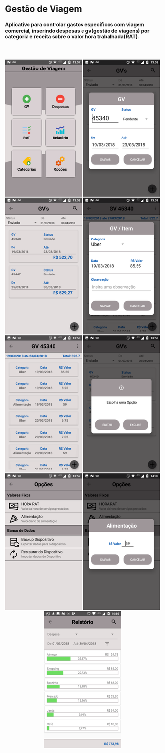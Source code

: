 <H1>Gestão de Viagem</H1>

<h3>Aplicativo para controlar gastos específicos com viagem comercial, inserindo despesas e gv(gestão de viagens) por categoria e
receita sobre o valor hora trabalhada(RAT).</h3>

<br/>
<br/>

<p align="center">
  <img src="https://github.com/rafaelsds/gestaoDeViagem/blob/master/screenshot/1.png?raw=true" width="250"/>
  <img src="https://github.com/rafaelsds/gestaoDeViagem/blob/master/screenshot/2.png?raw=true" width="250"/>
  <img src="https://github.com/rafaelsds/gestaoDeViagem/blob/master/screenshot/3.png?raw=true" width="250"/>
  <img src="https://github.com/rafaelsds/gestaoDeViagem/blob/master/screenshot/4.png?raw=true" width="250"/>
  <img src="https://github.com/rafaelsds/gestaoDeViagem/blob/master/screenshot/5.png?raw=true" width="250"/>
  <img src="https://github.com/rafaelsds/gestaoDeViagem/blob/master/screenshot/6.png?raw=true" width="250"/>
  <img src="https://github.com/rafaelsds/gestaoDeViagem/blob/master/screenshot/7.png?raw=true" width="250"/>
  <img src="https://github.com/rafaelsds/gestaoDeViagem/blob/master/screenshot/8.png?raw=true" width="250"/>
  <img src="https://github.com/rafaelsds/gestaoDeViagem/blob/master/screenshot/91.png?raw=true" width="250"/>
</p>
